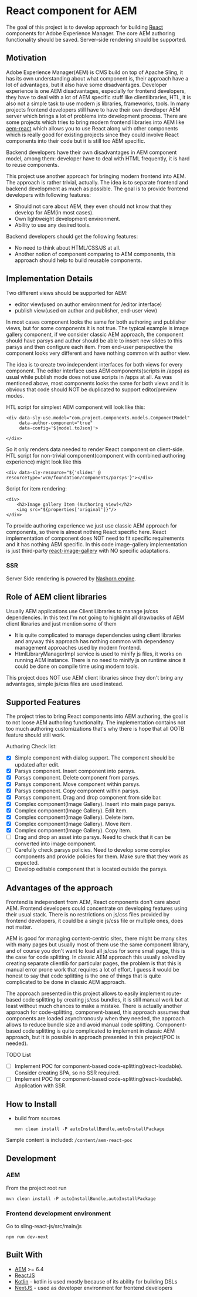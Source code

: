 # React component for AEM

The goal of this project is to develop approach for building [React](https://reactjs.org/) components for Adobe Experience Manager.
The core AEM authoring functionality should be saved.
Server-side rendering should be supported.

## Motivation

Adobe Experience Manager(AEM) is CMS build on top of Apache Sling, it has its own understanding about what component is, their approach have a lot of advantages, but it also have some disadvantages.
Developer experience is one AEM disadvantages, especially for frontend developers, they have to deal with a lot of AEM specific stuff like clientlibraries, HTL, it is also not a simple task to use modern js libraries, frameworks, tools.
In many projects frontend developers still have to have their own developer AEM server which brings a lot of problems into development process.
There are some projects which tries to bring modern frontend libraries into AEM like [aem-react](https://github.com/sinnerschrader/aem-react) which allows you to use React along with other components which
is really good for existing projects since they could involve React components into their code but it is still too AEM specific.

Backend developers have their own disadvantages in AEM component model, among them: developer have to deal with HTML frequently, it is hard to reuse components.

This project use another approach for bringing modern frontend into AEM. The approach is rather trivial, actually.
The idea is to separate frontend and backend development as much as possible. The goal is to provide frontend developers with following features:
* Should not care about AEM, they even should not know that they develop for AEM(in most cases).
* Own lightweight development environment.
* Ability to use any desired tools.

Backend developers should get the following features:
* No need to think about HTML/CSS/JS at all.
* Another notion of component comparing to AEM components, this approach should help to build reusable components.

## Implementation Details

Two different views should be supported for AEM:
* editor view(used on author environment for /editor interface)
* publish view(used on author and publisher, end-user view)

In most cases component looks the same for both authoring and publisher views, but for some components it is not true.
The typical example is image gallery component, if we consider classic AEM approach, the component should have parsys and author should be able
to insert new slides to this parsys and then configure each item. From end-user perspective the component looks very different and have nothing
common with author view.

The idea is to create two independent interfaces for both views for every component. The editor interface uses AEM components(scripts in /apps) as usual
while publish mode does not use scripts in /apps at all. As was mentioned above, most components looks the same for both views and it is obvious
that code should NOT be duplicated to support editor/preview modes.

HTL script for simplest AEM component will look like this:

```
<div data-sly-use.model="com.project.components.models.ComponentModel"
     data-author-component="true"
     data-config='${model.toJson}'>

</div>
```

So it only renders data needed to render React component on client-side.
HTL script for non-trivial component(component with combined authoring experience) might look like this

```
<div data-sly-resource="${'slides' @ resourceType='wcm/foundation/components/parsys'}"></div>
```

Script for item rendering:

```
<div>
    <h2>Image gallery Item (Authoring view)</h2>
    <img src="${properties['original']}"/>
</div>
```

To provide authoring experience we just use classic AEM approach for components, so there is almost nothing React specific here.
React implementation of component does NOT need to fit specific requirements and it has nothing AEM specific.
In this code image-gallery implementation is just third-party [react-image-gallery](https://www.npmjs.com/package/react-image-gallery) with NO specific adaptations.

### SSR

Server Side rendering is powered by [Nashorn engine](https://docs.oracle.com/javase/10/nashorn/introduction.htm#JSNUG136).

## Role of AEM client libraries

Usually AEM applications use Client Libraries to manage js/css dependencies.
In this text I'm not going to highlight all drawbacks of AEM client libraries and just mention some of them
* It is quite complicated to manage dependencies using client libraries
    and anyway this approach has nothing common with dependency management approaches used by modern frontend.
* HtmlLibraryManagerImpl service is used to minify js files, it works on running AEM instance.
    There is no need to minify js on runtime since it could be done on compile time using modern tools.

This project does NOT use AEM client libraries since they don't bring any advantages, simple js/css files are used instead.

## Supported Features

The project tries to bring React components into AEM authoring, the goal is to not loose AEM authoring functionality.
The implementation contains not too much authoring customizations that's why there is hope that all OOTB feature should still work.

Authoring Check list:
- [x] Simple component with dialog support. The component should be updated after edit.
- [x] Parsys component. Insert component into parsys.
- [x] Parsys component. Delete component from parsys.
- [x] Parsys component. Move component within parsys.
- [x] Parsys component. Copy component within parsys.
- [x] Parsys component. Drag and drop component from side bar.
- [x] Complex component(Image Gallery). Insert into main page parsys.
- [x] Complex component(Image Gallery). Edit item.
- [x] Complex component(Image Gallery). Delete item.
- [x] Complex component(Image Gallery). Move item.
- [x] Complex component(Image Gallery). Copy item.
- [ ] Drag and drop an asset into parsys. Need to check that it can be converted into image component.
- [ ] Carefully check parsys policies. Need to develop some complex components and provide policies for them. Make sure that they work as expected.
- [ ] Develop editable component that is located outside the parsys.

## Advantages of the approach

Frontend is independent from AEM, React components don't care about AEM. Frontend developers could concentrate on developing features using their usual stack.
There is no restrictions on js/css files provided by frontend developers, it could be a single js/css file or multiple ones, does not matter.

AEM is good for managing content-centric sites, there might be many sites with many pages but usually most of them use the same component library,
and of course you don't want to load all js/css for some small page, this is the case for code splitting.
In classic AEM approach this usually solved by creating separate clientlib for particular pages, the problem is that this is manual error prone work that requires a lot of effort.
I guess it would be honest to say that code splitting is the one of things that is quite complicated to be done in classic AEM approach.

The approach presented in this project allows to easily implement route-based code splitting by creating js/css bundles, it is still manual work but at least without much chances to make a mistake.
There is actually another approach for code-splitting, component-based, this approach assumes that components are loaded asynchronously when they needed,
the approach allows to reduce bundle size and avoid manual code splitting. Component-based code splitting is quite complicated to implement in classic AEM approach,
but it is possible in approach presented in this project(POC is needed).

TODO List

- [ ] Implement POC for component-based code-splitting(react-loadable). Consider creating SPA, so no SSR required.
- [ ] Implement POC for component-based code-splitting(react-loadable). Application with SSR.

## How to Install

* build from sources

    ```
    mvn clean install -P autoInstallBundle,autoInstallPackage
    ```

Sample content is included: ```/content/aem-react-poc```

## Development

### AEM

From the project root run
```
mvn clean install -P autoInstallBundle,autoInstallPackage
```

### Frontend development environment
Go to sling-react-js/src/main/js
```
npm run dev-next
```

## Built With
* [AEM](https://www.adobe.com/marketing/experience-manager.html) >= 6.4
* [ReactJS](https://reactjs.org/)
* [Kotlin](https://kotlinlang.org/) - kotlin is used mostly because of its ability for building DSLs
* [NextJS](https://github.com/zeit/next.js/) - used as developer environment for frontend developers